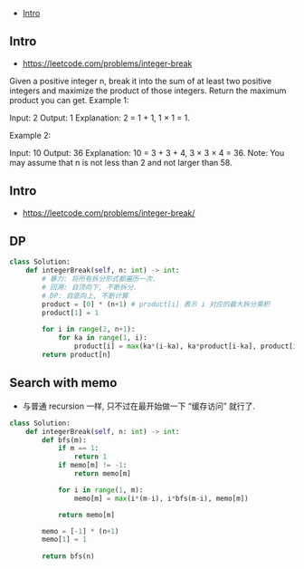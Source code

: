 - [Intro](#intro)

## Intro

- https://leetcode.com/problems/integer-break

Given a positive integer n, break it into the sum of at least two positive integers and maximize the product of those integers. Return the maximum product you can get.
Example 1:


Input: 2
Output: 1
Explanation: 2 = 1 + 1, 1 × 1 = 1.

Example 2:

Input: 10
Output: 36
Explanation: 10 = 3 + 3 + 4, 3 × 3 × 4 = 36.
Note: You may assume that n is not less than 2 and not larger than 58.




## Intro

- https://leetcode.com/problems/integer-break/



## DP

```py
class Solution:
    def integerBreak(self, n: int) -> int:
        # 暴力: 将所有拆分形式都遍历一次.
        # 回溯: 自顶向下, 不断拆分.
        # DP: 自底向上, 不断计算
        product = [0] * (n+1) # product[i] 表示 i 对应的最大拆分乘积
        product[1] = 1
        
        for i in range(2, n+1):
            for ka in range(1, i):
                product[i] = max(ka*(i-ka), ka*product[i-ka], product[i])
        return product[n]
```


## Search with memo

- 与普通 recursion 一样, 只不过在最开始做一下 “缓存访问” 就行了.

```py
class Solution:
    def integerBreak(self, n: int) -> int:
        def bfs(m):
            if m == 1:
                return 1
            if memo[m] != -1:
                return memo[m]

            for i in range(1, m):
                memo[m] = max(i*(m-i), i*bfs(m-i), memo[m])

            return memo[m]

        memo = [-1] * (n+1)
        memo[1] = 1
        
        return bfs(n)
```